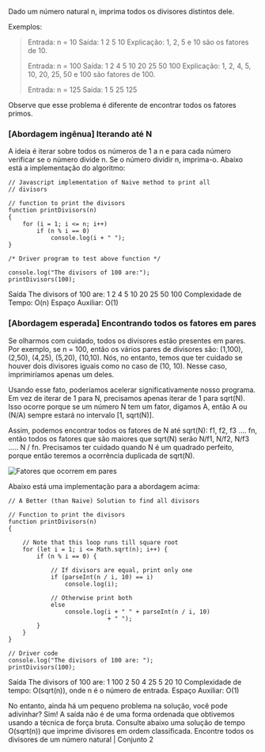 Dado um número natural n, imprima todos os divisores distintos dele.

Exemplos:
> Entrada: n = 10 
> Saída: 1 2 5 10
> Explicação: 1, 2, 5 e 10 são os fatores de 10. 
> 
> Entrada: n = 100
> Saída: 1 2 4 5 10 20 25 50 100
> Explicação: 1, 2, 4, 5, 10, 20, 25, 50 e 100 são fatores de 100.
> 
> Entrada: n = 125
> Saída: 1 5 25 125

Observe que esse problema é diferente de encontrar todos os fatores primos.

### [Abordagem ingênua] Iterando até N

A ideia é iterar sobre todos os números de 1 a n e para cada número verificar se o número divide n. Se o número dividir n, imprima-o. 
Abaixo está a implementação do algoritmo:

```
// Javascript implementation of Naive method to print all
// divisors

// function to print the divisors
function printDivisors(n)
{
    for (i = 1; i <= n; i++)
        if (n % i == 0)
            console.log(i + " ");
}

/* Driver program to test above function */

console.log("The divisors of 100 are:");
printDivisors(100);
```

Saída
The divisors of 100 are: 
1 2 4 5 10 20 25 50 100 
Complexidade de Tempo: O(n)
Espaço Auxiliar: O(1)

### [Abordagem esperada] Encontrando todos os fatores em pares

Se olharmos com cuidado, todos os divisores estão presentes em pares. Por exemplo, se n = 100, então os vários pares de divisores são: (1,100), (2,50), (4,25), (5,20), (10,10). Nós, no entanto, temos que ter cuidado se houver dois divisores iguais como no caso de (10, 10). Nesse caso, imprimiríamos apenas um deles. 

Usando esse fato, poderíamos acelerar significativamente nosso programa. Em vez de iterar de 1 para N, precisamos apenas iterar de 1 para sqrt(N). Isso ocorre porque se um número N tem um fator, digamos A, então A ou (N/A) sempre estará no intervalo [1, sqrt(N)]. 

Assim, podemos encontrar todos os fatores de N até sqrt(N): f1, f2, f3 .... fn, então todos os fatores que são maiores que sqrt(N) serão N/f1, N/f2, N/f3 ..... N / fn. Precisamos ter cuidado quando N é um quadrado perfeito, porque então teremos a ocorrência duplicada de sqrt(N).

![Fatores que ocorrem em pares](https://media.geeksforgeeks.org/wp-content/uploads/20240724163831/Factors-occurring-in-pairs.webp)

Abaixo está uma implementação para a abordagem acima:

```
// A Better (than Naive) Solution to find all divisors

// Function to print the divisors
function printDivisors(n)
{

    // Note that this loop runs till square root
    for (let i = 1; i <= Math.sqrt(n); i++) {
        if (n % i == 0) {

            // If divisors are equal, print only one
            if (parseInt(n / i, 10) == i)
                console.log(i);

            // Otherwise print both
            else
                console.log(i + " " + parseInt(n / i, 10)
                            + " ");
        }
    }
}

// Driver code
console.log("The divisors of 100 are: ");
printDivisors(100);
```

Saída
The divisors of 100 are: 
 1 100 2 50 4 25 5 20 10
Complexidade de tempo: O(sqrt(n)), onde n é o número de entrada.
Espaço Auxiliar: O(1)

No entanto, ainda há um pequeno problema na solução, você pode adivinhar?
Sim! A saída não é de uma forma ordenada que obtivemos usando a técnica de força bruta. Consulte abaixo uma solução de tempo O(sqrt(n)) que imprime divisores em ordem classificada.
Encontre todos os divisores de um número natural | Conjunto 2


